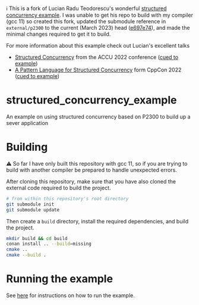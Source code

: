 :information_source: This is a fork of Lucian Radu Teodorescu's wonderful [structured concurrency example](https://github.com/lucteo/structured_concurrency_example). I was unable to get his repo to build with my compiler (gcc 11) so created this fork, updated the submodule reference in `external/p2300` to the current (March 2023) head ([e697e74](https://github.com/NVIDIA/stdexec/commit/e697e746a019f1b5b1119da12fe32d7a96f86654)), and made the minimal changes required to get it to build.

For more information about this example check out Lucian's excellent talks
- [Structured Concurrency](https://youtu.be/Xq2IMOPjPs0) from the ACCU 2022 conference ([cued to example](https://youtu.be/Xq2IMOPjPs0?t=3889))
- [A Pattern Language for Structured Concurrency](https://youtu.be/0i2MnO2_uic) form CppCon 2022 ([cued to example](https://youtu.be/0i2MnO2_uic?t=2591))

# structured_concurrency_example
An example on using structured concurrency based on P2300 to build up a sever application

# Building
:warning: So far I have only built this repository with gcc 11, so if you are trying to build with another compiler be prepared to handle unexpected errors.

After cloning this repository, make sure that you have also cloned the external code required to build the project.
```sh
# from within this repository's root directory
git submodule init
git submodule update
```
Then create a `build` directory, install the required dependencies, and build the project.
```sh
mkdir build && cd build
conan install .. --build=missing
cmake ..
cmake --build .
```

# Running the example
See [here](doc/example.md) for instructions on how to run the example.
